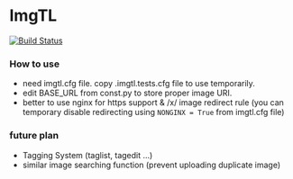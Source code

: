 ImgTL
=====
[![Build Status](https://travis-ci.org/imgtl/imgtl.svg?branch=master)](https://travis-ci.org/imgtl/imgtl)

### How to use
* need imgtl.cfg file. copy .imgtl.tests.cfg file to use temporarily.
* edit BASE_URL from const.py to store proper image URI.
* better to use nginx for https support & /x/ image redirect rule (you can temporary disable redirecting using <code>NONGINX = True</code> from imgtl.cfg file)

### future plan
* Tagging System (taglist, tagedit ...)
* similar image searching function (prevent uploading duplicate image)